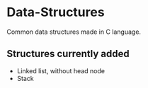 # Data-Structures
Common data structures made in C language.

## Structures currently added
* Linked list, without head node
* Stack
